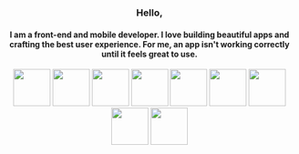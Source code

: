 <div align="center">
 <h3>Hello,</h3>
<h4>
I am a front-end and mobile developer.
I love building beautiful apps and crafting the best user experience. For me, an app isn't working correctly until it feels great to use.</h4>
</div>
<div align="center">
 <img src="https://upload.wikimedia.org/wikipedia/commons/thumb/a/a7/React-icon.svg/1280px-React-icon.svg.png" width ='65px'> 
 <img src="https://img.icons8.com/color/452/redux.png" width ='65px'> 
 <img src="https://img.icons8.com/bubbles/344/mac-os.png" width ='65px'> 
 <img src="https://img.icons8.com/bubbles/344/android.png" width ='65px'> 
 <img src="https://img.icons8.com/dusk/344/javascript.png" width ='65px'> 
 <img src="https://img.icons8.com/fluency/344/typescript.png" width ='65px'> 
 <img src="https://img.icons8.com/color/344/graphql.png" width ='65px'> 
 <img src="https://img.icons8.com/dusk/344/api-settings.png" width ='65px'> 
 <img src="https://img.icons8.com/dusk/344/postman-api.png" width ='65px'> 
</div>
